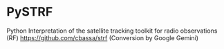 # PySTRF
Python Interpretation of the satellite tracking toolkit for radio observations (RF) https://github.com/cbassa/strf (Conversion by Google Gemini)

